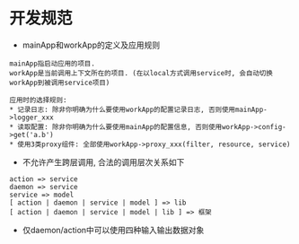 # 开发规范

* mainApp和workApp的定义及应用规则

```
mainApp指启动应用的项目.
workApp是当前调用上下文所在的项目. (在以local方式调用service时, 会自动切换workApp到被调用service项目)

应用时的选择规则:
* 记录日志: 除非你明确为什么要使用workApp的配置记录日志, 否则使用mainApp->logger_xxx
* 读取配置: 除非你明确为什么要使用mainApp的配置信息, 否则使用workApp->config->get('a.b')
* 使用3类proxy组件: 全部使用workApp->proxy_xxx(filter, resource, service)
```

* 不允许产生跨层调用, 合法的调用层次关系如下

```
action => service
daemon => service
service => model
[ action | daemon | service | model ] => lib
[ action | daemon | service | model | lib ] => 框架
```

* 仅daemon/action中可以使用四种输入输出数据对象

